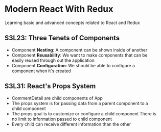 # Modern React With Redux

Learning basic and advanced concepts related to React and Redux

## S3L23: Three Tenets of Components
- Component **Nesting**: A component can be shown inside of another
- Component **Reusability**: We want to make components that can be easily reused through out the application
- Component **Configuration**: We should be able to configure a component when it's created

## S3L31: React's Props System
- CommentDetail are child components of App
- The props system is for passing data from a parent component to a child component
- The props goal is to customize or configure a child component
There is no limit to information passed to child component
- Every child can receive different information than the other